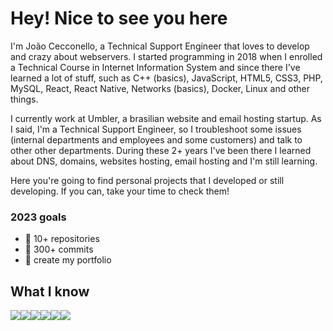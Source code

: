 <h1>Hey! Nice to see you here</h1>
<p>
I'm João Cecconello, a Technical Support Engineer that loves to develop and crazy about webservers. I started programming in 2018 when I enrolled a Technical Course in Internet Information System and since there I've learned a lot of stuff, such as C++ (basics), JavaScript, HTML5, CSS3, PHP, MySQL, React, React Native, Networks (basics), Docker, Linux and other things.
</p>
<p>
I currently work at Umbler, a brasilian website and email hosting startup. As I said, I'm a Technical Support Engineer, so I troubleshoot some issues (internal departments and employees and some customers) and talk to other other departments. During these 2+ years I've been there I learned about DNS, domains, websites hosting, email hosting and I'm still learning.
</p>
<p>
Here you're going to find personal projects that I developed or still developing. If you can, take your time to check them!
</p>

<h3>2023 goals</h3>
<ul>
  <li>🎯 10+ repositories </li>
  <li>🎯 300+ commits </li>
  <li>🎯 create my portfolio</li>
</ul>

<h2>What I know</h2>
<div style="display:flex; flex-direction:row; flex-grow:1; flex-shrink:1;">
  <img src="https://cdn.jsdelivr.net/gh/devicons/devicon/icons/linux/linux-original.svg" />
  <img src="https://cdn.jsdelivr.net/gh/devicons/devicon/icons/javascript/javascript-original.svg" />
  <img src="https://cdn.jsdelivr.net/gh/devicons/devicon/icons/react/react-original.svg" />
  <img src="https://cdn.jsdelivr.net/gh/devicons/devicon/icons/html5/html5-original.svg" />
  <img src="https://cdn.jsdelivr.net/gh/devicons/devicon/icons/html5/html5-original.svg" />
  <img src="https://cdn.jsdelivr.net/gh/devicons/devicon/icons/mysql/mysql-original.svg" />
</div>
